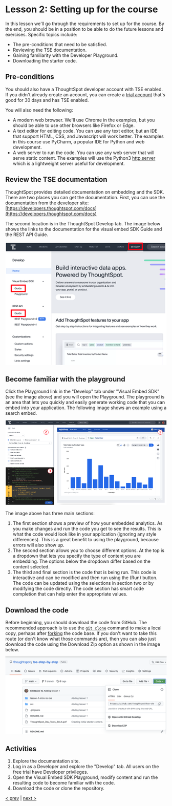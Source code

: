 # Lesson 2: Setting up for the course

In this lesson we'll go through the requirements to set up for the course. By the end, you should be in a position to be able to do the future lessons and exercises.   Specific topics include:

* The pre-conditions that need to be satisfied.
* Reviewing the TSE documentation.
* Gaining familiarity with the Developer Playground.
* Downloading the starter code.

## Pre-conditions

You should also have a ThoughtSpot developer account with TSE enabled.  If you didn't already create an account, you can create a [trial account](https://www.thoughtspot.com/trial?tsref=ts-dev-training) that's good for 30 days and has TSE enabled.  

You will also need the following:

* A modern web browser.  We'll use Chrome in the examples, but you should be able to use other browsers like Firefox or Edge.
* A text editor for editing code.  You can use any text editor, but an IDE that support HTML, CSS, and Javascript will work better.  The examples in this course use PyCharm, a popular IDE for Python and web development.
* A web server to run the code.  You can use any web server that will serve static content.  The examples will use the Python3 [http.server](https://docs.python.org/3/library/http.server.html) which is a lightweight server useful for development.

## Review the TSE documentation

ThoughtSpot provides detailed documentation on embedding and the SDK.  There are two places you can get the documentation.  First, you can use the documentation from the developer site: [https://developers.thoughtspot.com/docs](https://developers.thoughtspot.com/docs)

The second location is in the ThoughtSpot Develop tab.  The image below shows the links to the documentation for the visual embed SDK Guide and the REST API Guide.  

![Access the guides from ThoughtSpot](images/doc-links.png)

## Become familiar with the playground

Click the Playground link in the "Develop" tab under "Visual Embed SDK" (see the image above) and you will open the Playground.  The playground is an area that lets you quickly and easily generate working code that you can embed into your application.  The following image shows an example using a search embed.  

![Using the playground to generate code](images/playground-search.png)

The image above has three main sections:

1. The first section shows a preview of how your embedded analytics.  As you make changes and run the code you get to see the results.  This is what the code would look like in your application (ignoring any style differences).  This is a great benefit to using the playground, because errors will also show up.
2. The second section allows you to choose different options.  At the top is a dropdown that lets you specify the type of content you are embedding.  The options below the dropdown differ based on the content selected.  
3. The third and final section is the code that is being run.  This code is interactive and can be modified and then run using the (Run) button.  The code can be updated using the selections in section two or by modifying the code directly.  The code section has smart code completion that can help enter the appropriate values.

## Download the code

Before beginning, you should download the code from GitHub.  The recommended approach is to use the [`git clone`](https://github.com/git-guides/git-clone) command to make a local copy, perhaps after [forking](https://docs.github.com/en/get-started/quickstart/fork-a-repo) the code base.  If you don't want to take this route (or don't know what those commands are), then you can also just download the code using the Download Zip option as shown in the image below.

![Download from GitHub](images/download-git.png)

## Activities

1. Explore the documentation site.
2. Log in as a Developer and explore the "Develop" tab.  All users on the free trial have Developer privileges.
3. Open the Visual Embed SDK Playground, modify content and run the resulting code to become familiar with the code. 
4. Download the code or clone the repository.  

[< prev](../lesson-01-intro-to-tse/README-01.md) | [next >](../lesson-03-security-setup/README-03.md)
